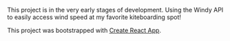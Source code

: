 This project is in the very early stages of development. Using the Windy API to easily access wind speed at my favorite kiteboarding spot!


This project was bootstrapped with [Create React App](https://github.com/facebook/create-react-app).
